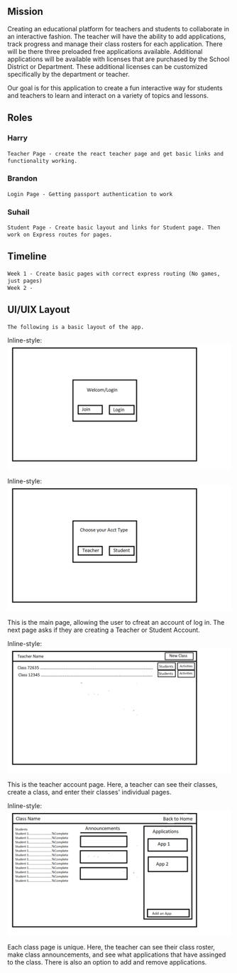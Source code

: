 ## Mission
Creating an educational platform for teachers and students to collaborate in an interactive fashion.  The teacher will have the ability to add applications, track progress and manage their class rosters for each application.
There will be there three preloaded free applications available. Additional applications will be available with licenses that are purchased by the School District or Department. These additional licenses can be customized specifically by the department or teacher.

Our goal is for this application to create a fun interactive way for students and teachers to learn and interact on a variety of topics and lessons.

## Roles
### Harry
    Teacher Page - create the react teacher page and get basic links and functionality working.
### Brandon
    Login Page - Getting passport authentication to work
### Suhail
    Student Page - Create basic layout and links for Student page. Then work on Express routes for pages.
    
## Timeline
    Week 1 - Create basic pages with correct express routing (No games, just pages)
    Week 2 - 

## UI/UIX Layout
    The following is a basic layout of the app.
    
   Inline-style: 
![alt text](https://github.com/byork2005/mern-educational-platform/blob/master/documents/images/signIn.png "Main Page")

Inline-style: 
![alt text](https://github.com/byork2005/mern-educational-platform/blob/master/documents/images/signInChoice.png "Choose Account Type")

This is the main page, allowing the user to cfreat an account of log in.  The next page asks if they are creating a Teacher or Student      Account.

Inline-style: 
![alt text](https://github.com/byork2005/mern-educational-platform/blob/master/documents/images/teacherAcctPage.png "Teacher Account Page")

This is the teacher account page.  Here, a teacher can see their classes, create a class, and enter their classes' individual pages.

Inline-style: 
![alt text](https://github.com/byork2005/mern-educational-platform/blob/master/documents/images/teacherClassPage.png "Teacher Class Page")

Each class page is unique.  Here, the teacher can see their class roster, make class announcements, and see what applications that have assinged to the class.  There is also an option to add and remove applications.
